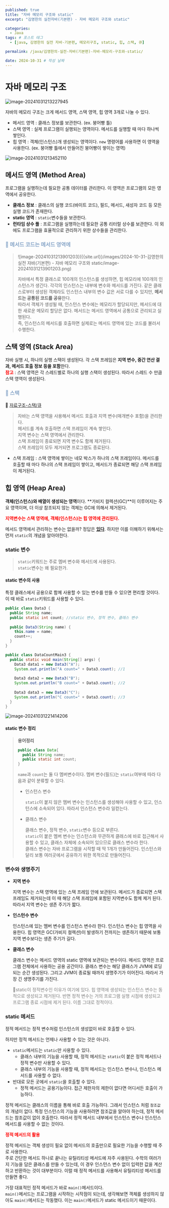 ```yaml
---
published: true
title: "자바 메모리 구조와 static"
excerpt: "김영한의 실전자바(기본편) - 자바 메모리 구조와 static"

categories:
  - Java
tags: # 포스트 태그
  - [java, 김영한의 실전 자바-기본편, 메모리구조, static, 힙, 스택, 큐] 

permalink: /java/김영한의-실전-자바(기본편)-자바-메모리-구조와-static/

date: 2024-10-31 # 작성 날짜
---
```


# 자바 메모리 구조
![image-20241031213227945](https://nnakki.github.io/images/2024-10-31-%EA%B9%80%EC%98%81%ED%95%9C%EC%9D%98%20%EC%8B%A4%EC%A0%84%20%EC%9E%90%EB%B0%94(%EA%B8%B0%EB%B3%B8%ED%8E%B8)%20-%20%EC%9E%90%EB%B0%94%20%EB%A9%94%EB%AA%A8%EB%A6%AC%20%EA%B5%AC%EC%A1%B0%EC%99%80%20static/image-20241031213227945.png)

자바의 메모리 구조는 크게 메서드 영역, 스택 영역, 힙 영역 3개로 나눌 수 있다. 

- 메서드 영역 : 클래스 정보를 보관한다. (ex. 붕어빵 틀)
- 스택 영역 : 실제 프로그램이 실행되는 영역이다. 메서드를 실행할 때 마다 하나씩 쌓인다.
- 힙 영역 : 객체(인스턴스)개 생성되는 영역이다. `new` 명령어를 사용하면 이 영역을 사용한다. (ex. 붕어빵 틀에서 만들어진 붕어빵이 쌓이는 영역)

![image-20241031213452110](https://nnakki.github.io/images/2024-10-31-%EA%B9%80%EC%98%81%ED%95%9C%EC%9D%98%20%EC%8B%A4%EC%A0%84%20%EC%9E%90%EB%B0%94(%EA%B8%B0%EB%B3%B8%ED%8E%B8)%20-%20%EC%9E%90%EB%B0%94%20%EB%A9%94%EB%AA%A8%EB%A6%AC%20%EA%B5%AC%EC%A1%B0%EC%99%80%20static/image-20241031213452110.png
)

## 메서드 영역 (Method Area)

프로그램을 실행하는데 필요한 공통 데이터를 관리한다. 이 영역은 프로그램의 모든 영역에서 공유한다.

- **클래스 정보** : 클래스의 실행 코드(바이트 코드), 필드, 메서드, 새성자 코드 등 모든 실행 코드가 존재한다.
- **static 영역** : `static`변수들을 보관한다. 
- **런타임 상수 풀** : 프로그램을 실행하는데 필요한 공통 리터럴 상수를 보관한다. 이 외에도 프로그램을 효율적으로 관리하기 위한 상수들을 관리한다. 
### <span style="color:#88a6c8">📌 메서드 코드는 메서드 영역에</span>
> ![image-20241031213901203]({{site.url}}/images/2024-10-31-김영한의 실전 자바(기본편) - 자바 메모리 구조와 static/image-20241031213901203.png)
>
> 자바에서 특정 클래스로 100개의 인스턴스를 생성하면, 힙 메모리에 100개의 인스턴스가 생긴다. 각각의 인스턴스는 내부에 변수와 메서드를 가진다. 같은 클래스로부터 생성된 객체라도 인스턴스 내부의 변수 값은 서로 다를 수 있지만, **메서드는 공통된 코드를 공유**한다. <br>따라서 객체가 생성될 때, 인스턴스 변수에는 메모리가 할당되지만, 메서드에 대한 새로운 메모리 할당은 없다. 메서드는 메서드 영역에서 공통으로 관리되고 실행된다. <br>즉, 인스턴스의 메서드를 호출하면 실제로는 메서드 영역에 있는 코드를 불러서 수행한다.

## 스택 영역 (Stack Area)
자바 실행 시, 하나의 실행 스택이 생성된다. 각 스택 프레임은 **지역 변수, 중간 연산 결과, 메서드 호출 정보 등을 포함**한다.
<br><span style="color:red">**참고**</span> : 스택 영역은 각 스레드별로 하나의 실행 스택이 생성된다. 따라서 스레드 수 만큼 스택 영역이 생성된다. 

###  <span style="color:#88a6c8">📌 스택 </span>
🔗 [자료구조-스택/큐](https://nnakki.github.io/algorithm/%EC%8A%A4%ED%83%9D(Stack)%EA%B3%BC-%ED%81%90(Queue)/)

> 자바는 스택 영역을 사용해서 메서드 호출과 지역 변수(매개변수 포함)을 관리한다.<br>메서드를 계속 호출하면 스택 프레임이 계속 쌓인다. <br>지역 변수는 스택 영역에서 관리한다.<br>스택 프레임이 종료되면 지역 변수도 함께 제거된다.<br>스택 프레임이 모두 제거되면 프로그램도 종료된다.<br>

- 스택 프레임 : 스택 영역에 쌓이는 네모 박스가 하나의 스택 프레임이다. 메서드를 호출할 때 마다 하나의 스택 프레임이 쌓이고, 메서드가 종료되면 해당 스택 프레임이 제거된다. 

## 힙 영역 (Heap Area)

**객체(인스턴스)와 배열이 생성되는 영역**이다. **가비지 컬렉션(GC)**이 이루어지는 주요 영역이며, 더 이상 참조되지 않는 객체는 GC에 의해서 제거된다. 

<span style="color:red">**지역변수는 스택 영역에, 객체(인스턴스)는 힙 영역에 관리된다.** </span>

메서드 영역에서 관리하는 변수는 없을까?  정답은 **<u>있다</u>**. 하지만 이를 이해하기 위해서는 먼저 `static`의 개념을 알아야한다.

### static 변수

> `static`키워드는 주로 멤버 변수와 메서드에 사용된다.<br>`static`변수는 왜 필요한가.

#### static 변수의 사용

특정 클래스에서 공용으로 함께 사용할 수 있는 변수를 만들 수 있으면 편리할 것이다. 이 때 바로 `static`키워드를 사용할 수 있다.

```java
public class Data3 {
  public String name;
  public static int count; //static 변수, 정적 변수, 클래스 변수
  
  public Data3(String name) {
    this.name = name;
    count++;
  }
}
```

```java
public class DataCountMain3 {
  public static void main(String[] args) {
    Data3 data1 = new Data3("A");
    System.out.println("A count=" + Data3.count); //1
    
    Data3 data2 = new Data3("B");
    System.out.println("B count=" + Data3.count); //2
    
    Data3 data3 = new Data3("C");
    System.out.println("C count=" + Data3.count); //3
  }
}
```

![image-20241031221414206](https://nnakki.github.io/images/2024-10-31-%EA%B9%80%EC%98%81%ED%95%9C%EC%9D%98%20%EC%8B%A4%EC%A0%84%20%EC%9E%90%EB%B0%94(%EA%B8%B0%EB%B3%B8%ED%8E%B8)%20-%20%EC%9E%90%EB%B0%94%20%EB%A9%94%EB%AA%A8%EB%A6%AC%20%EA%B5%AC%EC%A1%B0%EC%99%80%20static/image-20241031221414206.png)

#### static 변수 정리

> **용어정리**
>
> ```java
> public class Data{
>   public String name;
>   public static int count; 
> }
> ```
>
> `name`과 `count`는 둘 다 멤버변수이다. 
> 멤버 변수(필드)는 `static`여부에 따라 다음과 같이 분류할 수 있다. 
>
> - 인스턴스 변수
>
>   `static`이 붙지 않은 멤버 변수는 인스턴스를 생성해야 사용할 수 있고, 인스턴스에 소속되어 있다. 따라서 인스턴스 변수라 일컫는다.
>
> - 클래스 변수
>
>   클래스 변수, 정적 변수, `static`변수 등으로 부른다. <br>`static`이 붙은 멤버 변수는 인스턴스와 무관하게 클래스에 바로 접근해서 사용할 수 있고, 클래스 자체에 소속되어 있으므로 클래스 변수라 한다. <br>클래스 변수는 자바 프로그램을 시작할 때 딱 1개가 만들어진다. 인스턴스와 달리 보통 여러곳에서 공유하기 위한 목적으로 만들어진다.

### 변수와 생명주기 

- **지역 변수**

  지역 변수는 스택 영역에 있는 스택 프레임 안에 보관된다. 메서드가 종료되면 스택 프레임도 제거되는데 이 때 해당 스택 프레임에 포함된 지역변수도 함께 제거 된다. 따라서 지역 변수는 생존 주기가 짧다.

- **인스턴수 변수**

  인스턴스에 있는 멤버 변수를 인스턴스 변수라 한다. 인스턴스 변수는 힙 영역을 사용한다. 힙 영역은 GC(가비지 컬렉션)이 발생하기 전까지는 생존하기 때문에 보통 지역 변수보다는 생존 주기가 길다.

- **클래스 변수** 

  클래스 변수는 메서드 영역의 static 영역에 보관되는 변수이다. 메서드 영역은 프로그램 전체에서 사용하는 공용 공간이다. 클래스 변수는 해당 클래스가 JVM에 로딩되는 순간 생성된다. 그리고 JVM이 종료될 때까지 생명주기가 이어진다. 따라서 가장 긴 생명주기를 가진다.

  <span style="color:gray;">📍static이 정적변수인 이유가 여기에 있다. 힙 영역에 생성되는 인스턴스 변수는 동적으로 생성되고 제거된다. 반면 정적 변수는 거의 프로그램 실행 시점에 생성되고 프로그램 종료 시점에 제거 된다. 이름 그대로 정적이다. </span>

### static 메서드

정적 메서드는 정적 변수처럼 인스턴스의 생성없이 바로 호출할 수 있다.

하지만 정적 메서드는 언제나 사용할 수 있는 것은 아니다. 

- `static`메서드는 `static`만 사용할 수 있다.
  - 클래스 내부의 기능을 사용할 때, 정적 메서드는 `static`이 붙은 정적 메서드나 정적 변수만 사용할 수 있다.
  - 클래스 내부의 기능을 사용할 때, 정적 메서드는 인스턴스 변수나, 인스턴스 메서드를 사용할 수 없다.
- 반대로 모든 곳에서 `static`을 호출할 수 있다.
  - 정적 메서드는 공용기능이다. 접근 제한자의 제한이 없다면 어디서든 호출이 가능하다.

정적 메서드는 클래스의 이름을 통해 바로 호출 가능하다. 그래서 인스턴스 처럼 `참조값`의 개념이 없다. 특정 인스턴스의 기능을 사용하려면 참조값을 알아야 하는데, 정적 메서드는 참조값이 없이 호출한다. 따라서 정적 메서드 내부에서 인스턴스 변수나 인스턴스 메서드를 사용할 수 없는 것이다. 

**<span style="color:red">정적 메서드의 활용</span>**

정적 메서드는 객체 생성이 필요 없이 메서드의 호출만으로 필요한 기능을 수행할 때 주로 사용한다. <br>주로 간단한 메서드 하나로 끝나는 유틸리티성 메서드에 자주 사용된다. 수학의 여러가지 기능을 담은 클래스를 만들 수 있는데, 이 경우 인스턴스 변수 없이 입력한 값을 계산하고 반환하는 것이 대부분이다. 이럴 때 정적 메서드를 사용해서 유틸리티성 메서드를 만들면 좋다.

가장 대표적인 정적 메서드가 바로 `main()`메서드이다.<br>`main()`메서드는 프로그램을 시작하는 시작점이 되는데, 생각해보면 객체를 생성하지 않아도 `main()`메서드는 작동했다. 이는 `main()`메서드가 static 메서드이기 때문이다.
